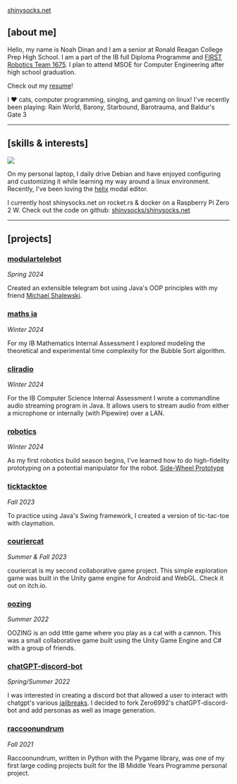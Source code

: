 [shinysocks.net](https://shinysocks.net)
## [about me]
Hello, my name is Noah Dinan and I am a senior at Ronald Reagan College Prep High School. I am a part of the IB full Diploma Programme and [FIRST Robotics Team 1675](https://frc1675.com). I plan to attend MSOE for Computer Engineering after high school graduation.

Check out my [resume](https://shinysocks.net/share/resume.pdf)!

I ❤️ cats, computer programming, singing, and gaming on linux! I've recently been playing: Rain World, Barony, Starbound, Barotrauma, and Baldur's Gate 3

---
## [skills & interests]

![](https://skillicons.dev/icons?i=linux,python,java,git,bash,docker,vscode,godot,unity,cs,rust&perline=6)

On my personal laptop, I daily drive Debian and have enjoyed configuring and customizing it while learning my way around a linux environment. Recently, I've been loving the [helix](https://helix-editor.com) modal editor.

I currently host shinysocks.net on rocket.rs & docker on a Raspberry Pi Zero 2 W. Check out the code on github: [shinysocks/shinysocks.net](https://github.com/shinysocks/shinysocks.net)

---
## [projects]
### [modulartelebot](https://github.com/shinysocks/modulartelebot)
*Spring 2024*

Created an extensible telegram bot using Java's OOP principles with my friend [Michael Shalewski](https://github.com/jagernet-ops).

### [maths ia](https://shinysocks.net/share/maths.pdf)
*Winter 2024*

For my IB Mathematics Internal Assessment I explored modeling the theoretical and experimental time complexity for the Bubble Sort algorithm.

### [cliradio](https://github.com/shinysocks/cliradio)
*Winter 2024*

For the IB Computer Science Internal Assessment I wrote a commandline audio streaming program in Java. It allows users to stream audio from either a microphone or internally (with Pipewire) over a LAN.

### [robotics](https://github.com/frc1675/frc1675-2024)
*Winter 2024*

As my first robotics build season begins, I've learned how to do high-fidelity prototyping on a potential manipulator for the robot.
[Side-Wheel Prototype](https://shinysocks.net/share/prototypelog.pdf)

### [ticktacktoe](https://shinysocks.net/share/ticktacktoe.jar)
*Fall 2023*

To practice using Java's Swing framework, I created a version of tic-tac-toe with claymation.

### [couriercat](https://shinysocks.itch.io/couriercat)
*Summer & Fall 2023*

couriercat is my second collaborative game project. This simple exploration game was built in the Unity game engine for Android and WebGL. Check it out on itch.io.

### [oozing](https://shinysocks.itch.io/oozing)
*Summer 2022*

OOZING is an odd little game where you play as a cat with a cannon. This was a small collaborative game built using the Unity Game Engine and C# with a group of friends.

### [chatGPT-discord-bot](https://github.com/Zero6992/chatGPT-discord-bot)
*Spring/Summer 2022*

I was interested in creating a discord bot that allowed a user to interact with chatgpt's various [jailbreaks](https://www.jailbreakchat.com). I decided to fork Zero6992's chatGPT-discord-bot and add personas as well as image generation.

### [raccoonundrum](https://shinysocks.itch.io/raccoonundrum)
*Fall 2021*

Raccoonundrum, written in Python with the Pygame library, was one of my first large coding projects built for the IB Middle Years Programme personal project. 
